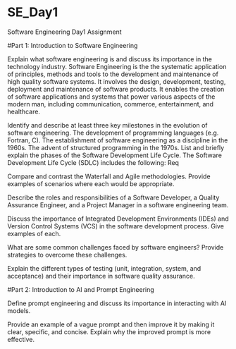 # SE_Day1
Software Engineering Day1 Assignment

#Part 1: Introduction to Software Engineering

Explain what software engineering is and discuss its importance in the technology industry.
Software Engineering is the the systematic application of principles, methods and tools to the development and maintenance of high quality software systems. It involves the design, development, testing, deployment and maintenance of software products. It enables the creation of software applications and systems that power various aspects of the modern man, including communication, commerce, entertainment, and healthcare. 

Identify and describe at least three key milestones in the evolution of software engineering.
The development of programming languages (e.g. Fortran, C).
The establishment of software engineering as a discipline in the 1960s.
The advent of structured programming in the 1970s.
List and briefly explain the phases of the Software Development Life Cycle.
The Software Development Life Cycle (SDLC) includes the following:
Req

Compare and contrast the Waterfall and Agile methodologies. Provide examples of scenarios where each would be appropriate.


Describe the roles and responsibilities of a Software Developer, a Quality Assurance Engineer, and a Project Manager in a software engineering team.


Discuss the importance of Integrated Development Environments (IDEs) and Version Control Systems (VCS) in the software development process. Give examples of each.


What are some common challenges faced by software engineers? Provide strategies to overcome these challenges.


Explain the different types of testing (unit, integration, system, and acceptance) and their importance in software quality assurance.


#Part 2: Introduction to AI and Prompt Engineering


Define prompt engineering and discuss its importance in interacting with AI models.


Provide an example of a vague prompt and then improve it by making it clear, specific, and concise. Explain why the improved prompt is more effective.

